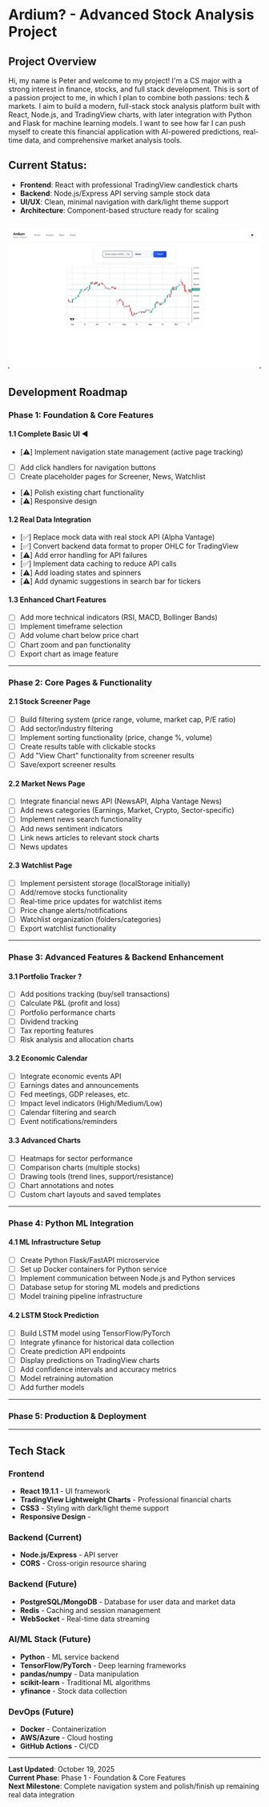 # Ardium? - Advanced Stock Analysis Project

## Project Overview
Hi, my name is Peter and welcome to my project!
I'm a CS major with a strong interest in finance, stocks, and full stack development.
This is sort of a passion project to me, in which I plan to combine both passions: tech & markets. I aim to build a modern, full-stack stock analysis platform built with React, Node.js, and TradingView charts, with later integration with Python and Flask for machine learning models. I want to see how far I can push myself to create this financial application with AI-powered predictions, real-time data, and comprehensive market analysis tools.

## Current Status:
- **Frontend**: React with professional TradingView candlestick charts
- **Backend**: Node.js/Express API serving sample stock data
- **UI/UX**: Clean, minimal navigation with dark/light theme support
- **Architecture**: Component-based structure ready for scaling

![App screenshot](docs/images/screenshot.png)
---

## Development Roadmap

### **Phase 1: Foundation & Core Features** 

#### **1.1 Complete Basic UI** ◄
- [⚠️] Implement navigation state management (active page tracking)
- [ ] Add click handlers for navigation buttons
- [ ] Create placeholder pages for Screener, News, Watchlist
- [⚠️] Polish existing chart functionality
- [⚠️] Responsive design

#### **1.2 Real Data Integration**
- [✅] Replace mock data with real stock API (Alpha Vantage)
- [✅] Convert backend data format to proper OHLC for TradingView
- [⚠️] Add error handling for API failures
- [✅] Implement data caching to reduce API calls
- [⚠️] Add loading states and spinners
- [⚠️] Add dynamic suggestions in search bar for tickers

#### **1.3 Enhanced Chart Features**
- [ ] Add more technical indicators (RSI, MACD, Bollinger Bands)
- [ ] Implement timeframe selection
- [ ] Add volume chart below price chart
- [ ] Chart zoom and pan functionality
- [ ] Export chart as image feature

---

### **Phase 2: Core Pages & Functionality**

#### **2.1 Stock Screener Page**
- [ ] Build filtering system (price range, volume, market cap, P/E ratio)
- [ ] Add sector/industry filtering
- [ ] Implement sorting functionality (price, change %, volume)
- [ ] Create results table with clickable stocks
- [ ] Add "View Chart" functionality from screener results
- [ ] Save/export screener results

#### **2.2 Market News Page**
- [ ] Integrate financial news API (NewsAPI, Alpha Vantage News)
- [ ] Add news categories (Earnings, Market, Crypto, Sector-specific)
- [ ] Implement news search functionality
- [ ] Add news sentiment indicators
- [ ] Link news articles to relevant stock charts
- [ ] News updates

#### **2.3 Watchlist Page**
- [ ] Implement persistent storage (localStorage initially)
- [ ] Add/remove stocks functionality
- [ ] Real-time price updates for watchlist items
- [ ] Price change alerts/notifications
- [ ] Watchlist organization (folders/categories)
- [ ] Export watchlist functionality

---

### **Phase 3: Advanced Features & Backend Enhancement**

#### **3.1 Portfolio Tracker** ?
- [ ] Add positions tracking (buy/sell transactions)
- [ ] Calculate P&L (profit and loss)
- [ ] Portfolio performance charts
- [ ] Dividend tracking
- [ ] Tax reporting features
- [ ] Risk analysis and allocation charts

#### **3.2 Economic Calendar**
- [ ] Integrate economic events API
- [ ] Earnings dates and announcements
- [ ] Fed meetings, GDP releases, etc.
- [ ] Impact level indicators (High/Medium/Low)
- [ ] Calendar filtering and search
- [ ] Event notifications/reminders

#### **3.3 Advanced Charts**
- [ ] Heatmaps for sector performance
- [ ] Comparison charts (multiple stocks)
- [ ] Drawing tools (trend lines, support/resistance)
- [ ] Chart annotations and notes
- [ ] Custom chart layouts and saved templates

---

### **Phase 4: Python ML Integration** 

#### **4.1 ML Infrastructure Setup**
- [ ] Create Python Flask/FastAPI microservice
- [ ] Set up Docker containers for Python service
- [ ] Implement communication between Node.js and Python services
- [ ] Database setup for storing ML models and predictions
- [ ] Model training pipeline infrastructure

#### **4.2 LSTM Stock Prediction**
- [ ] Build LSTM model using TensorFlow/PyTorch
- [ ] Integrate yfinance for historical data collection
- [ ] Create prediction API endpoints
- [ ] Display predictions on TradingView charts
- [ ] Add confidence intervals and accuracy metrics
- [ ] Model retraining automation
- [ ] Add further models

---

### **Phase 5: Production & Deployment** 
---

##  Tech Stack

### **Frontend**
- **React 19.1.1** - UI framework
- **TradingView Lightweight Charts** - Professional financial charts
- **CSS3** - Styling with dark/light theme support
- **Responsive Design** - 

### **Backend (Current)**
- **Node.js/Express** - API server
- **CORS** - Cross-origin resource sharing

### **Backend (Future)**
- **PostgreSQL/MongoDB** - Database for user data and market data
- **Redis** - Caching and session management
- **WebSocket** - Real-time data streaming

### **AI/ML Stack (Future)**
- **Python** - ML service backend
- **TensorFlow/PyTorch** - Deep learning frameworks
- **pandas/numpy** - Data manipulation
- **scikit-learn** - Traditional ML algorithms
- **yfinance** - Stock data collection

### **DevOps (Future)**
- **Docker** - Containerization
- **AWS/Azure** - Cloud hosting
- **GitHub Actions** - CI/CD

---

**Last Updated**: October 19, 2025  
**Current Phase**: Phase 1 - Foundation & Core Features  
**Next Milestone**: Complete navigation system and polish/finish up remaining real data integration